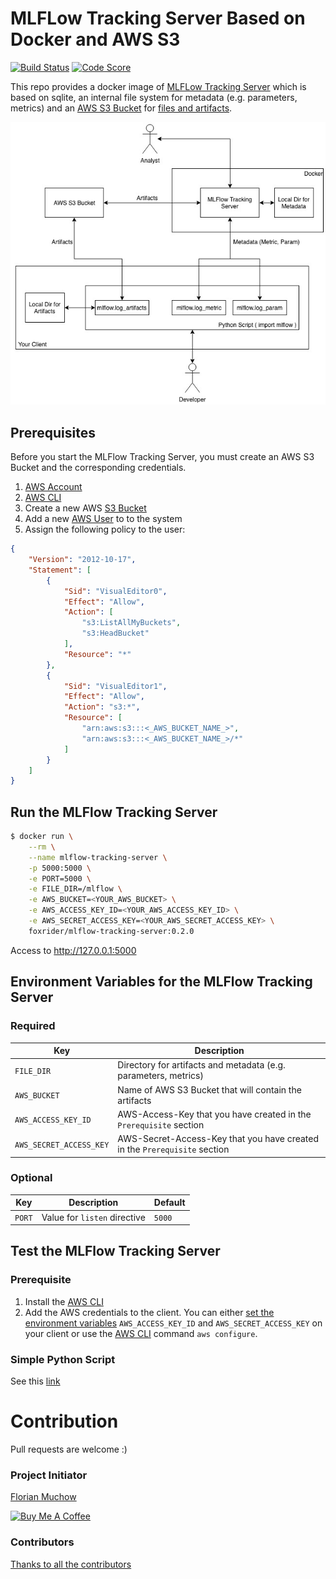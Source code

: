 # MLFLow Tracking Server Based on Docker and AWS S3

[![Build Status](https://travis-ci.com/flmu/mlflow-tracking-server.svg?branch=master)](https://travis-ci.com/github/flmu/mlflow-tracking-server)
[![Code Score](https://www.code-inspector.com/project/17725/status/svg)](https://www.code-inspector.com/project/17725/status/svg)

This repo provides a docker image of [MLFLow Tracking Server](https://www.mlflow.org/docs/latest/tracking.html) which is based on sqlite, an internal file system for metadata (e.g. parameters, metrics) and an [AWS S3 Bucket](https://aws.amazon.com/s3/) for [files and artifacts](https://www.mlflow.org/docs/latest/tracking.html#storage).

![Architecture](docs/mlflow_tracking_server_architecture.jpg)

## Prerequisites
Before you start the MLFlow Tracking Server, you must create an AWS S3 Bucket and the corresponding credentials.
1. [AWS Account](https://aws.amazon.com/?nc2=h_lg)
2. [AWS CLI](https://docs.aws.amazon.com/cli/latest/userguide/cli-chap-install.html)
3. Create a new AWS [S3 Bucket](https://docs.aws.amazon.com/AmazonS3/latest/gsg/CreatingABucket.html)
4. Add a new [AWS User](https://docs.aws.amazon.com/IAM/latest/UserGuide/id_users_create.html#id_users_create_console) to to the system
5. Assign the following policy to the user:
```json
{
    "Version": "2012-10-17",
    "Statement": [
        {
            "Sid": "VisualEditor0",
            "Effect": "Allow",
            "Action": [
                "s3:ListAllMyBuckets",
                "s3:HeadBucket"
            ],
            "Resource": "*"
        },
        {
            "Sid": "VisualEditor1",
            "Effect": "Allow",
            "Action": "s3:*",
            "Resource": [
                "arn:aws:s3:::<_AWS_BUCKET_NAME_>",
                "arn:aws:s3:::<_AWS_BUCKET_NAME_>/*"
            ]
        }
    ]
}
```

## Run the MLFlow Tracking Server

```bash
$ docker run \
    --rm \
    --name mlflow-tracking-server \
    -p 5000:5000 \
    -e PORT=5000 \
    -e FILE_DIR=/mlflow \
    -e AWS_BUCKET=<YOUR_AWS_BUCKET> \
    -e AWS_ACCESS_KEY_ID=<YOUR_AWS_ACCESS_KEY_ID> \
    -e AWS_SECRET_ACCESS_KEY=<YOUR_AWS_SECRET_ACCESS_KEY> \
    foxrider/mlflow-tracking-server:0.2.0
```

Access to http://127.0.0.1:5000

## Environment Variables for the MLFlow Tracking Server

### Required

|Key|Description|
|---|---|
|`FILE_DIR`|Directory for artifacts and metadata (e.g. parameters, metrics)|
|`AWS_BUCKET`|Name of AWS S3 Bucket that will contain the artifacts|
|`AWS_ACCESS_KEY_ID`|AWS-Access-Key that you have created in the `Prerequisite` section|
|`AWS_SECRET_ACCESS_KEY`|AWS-Secret-Access-Key that you have created in the `Prerequisite` section|

### Optional

|Key|Description|Default|
|---|---|---|
|`PORT`|Value for `listen` directive|`5000`|

## Test the MLFlow Tracking Server
### Prerequisite

1. Install the [AWS CLI](https://docs.aws.amazon.com/cli/latest/userguide/installing.html)
2. Add the AWS credentials to the client. You can either [set the environment variables](https://www.schrodinger.com/kb/1842) `AWS_ACCESS_KEY_ID` and `AWS_SECRET_ACCESS_KEY` on your client or use the [AWS CLI](https://docs.aws.amazon.com/cli/latest/userguide/cli-chap-getting-started.html) command `aws configure`.

### Simple Python Script

See this [link](mlflow_client_examples/test.py)

# Contribution

Pull requests are welcome :)

### Project Initiator

[Florian Muchow](https://www.linkedin.com/in/florian-muchow/)

<a href="https://www.buymeacoffee.com/foxrider" target="_blank"><img src="https://www.buymeacoffee.com/assets/img/custom_images/orange_img.png" alt="Buy Me A Coffee" style="height: auto !important; width: auto !important;"></a>

### Contributors

[Thanks to all the contributors](https://github.com/flmu/mlflow-tracking-server/graphs/contributors)
